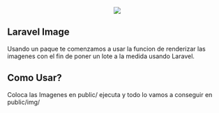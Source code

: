 <p align="center"><img src="https://laravel.com/assets/img/components/logo-laravel.svg"></p>

## Laravel Image

Usando un paque te comenzamos a usar la funcion de renderizar las imagenes con el fin de poner un lote a la medida usando Laravel.

## Como Usar?

Coloca las Imagenes en public/ ejecuta y todo lo vamos a conseguir en public/img/